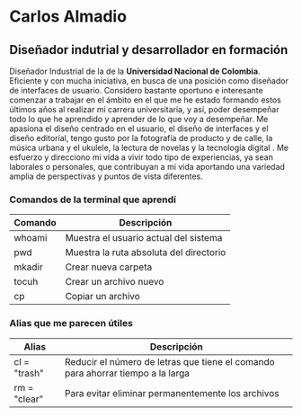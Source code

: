 # Carlos Almadio
## Diseñador indutrial y desarrollador en formación
Diseñador Industrial de la de la **Universidad Nacional de Colombia**. Eficiente y con mucha iniciativa, en busca de una posición como diseñador de interfaces de usuario. Considero bastante oportuno e interesante comenzar a trabajar en el ámbito en el que me he estado formando estos últimos años al realizar mi carrera universitaria, y así, poder desempeñar todo lo que he aprendido y aprender de lo que voy a desempeñar.
Me apasiona el diseño centrado en el usuario, el diseño de
interfaces y el diseño editorial, tengo gusto por la fotografía de producto y de calle, la música urbana y el ukulele, la lectura de novelas y la tecnología digital . Me esfuerzo y direcciono mi vida a vivir todo tipo de experiencias, ya sean laborales o personales, que contribuyan a mi vida aportando una variedad amplia de perspectivas y puntos de vista diferentes.

### Comandos de la terminal que aprendí
| Comando | Descripción |
|---------- | ------------------------------ |
| whoami | Muestra el usuario actual del sistema |
| pwd | Muestra la ruta absoluta del directorio |
| mkadir | Crear nueva carpeta |
| tocuh | Crear un archivo nuevo |
| cp | Copiar un archivo |

### Alias que me parecen útiles
| Alias | Descripción |
| --------- | ----------------------- |
| cl = "trash" | Reducir el número de letras que tiene el comando para ahorrar tiempo a la larga |
| rm = "clear" | Para evitar eliminar permanentemente los archivos |
